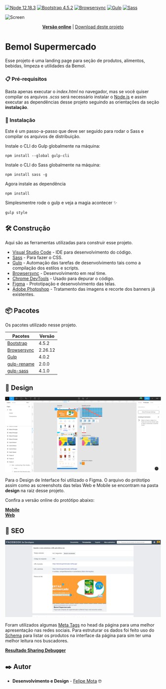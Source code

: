 [![Node 12.18.3](https://img.shields.io/badge/Node-12.18.3-brightgreen.svg?style=flat-square)](https://nodejs.org/en/)
[![Bootstrap 4.5.2](https://img.shields.io/badge/Bootstrap-4.5.2-brightgreen.svg?style=flat-square)](https://github.com/twbs/bootstrap)
[![Browsersync](https://img.shields.io/badge/Browsersync-2.26.12-brightgreen.svg?style=flat-square)](https://github.com/BrowserSync/browser-sync)
[![Gulp](https://img.shields.io/badge/Gulp-4.0.2-brightgreen.svg?style=flat-square)](https://github.com/gulpjs/gulp)
[![Sass](https://img.shields.io/badge/Sass-1.26.10-brightgreen.svg?style=flat-square)](https://github.com/sass/dart-sass)

![Screen](./screenshot.gif)

<p align="center">
  <a href="https://bemolsupermercado.netlify.app"><strong>Versão online</strong></a> | <a href="https://github.com/felipemotabr/bemol-supermercado/archive/master.zip">Download deste projeto</a>
  
</p>

# Bemol Supermercado

Esse projeto é uma landing page para seção de produtos, alimentos, bebidas, limpeza e utilidades da Bemol.

### 📋 Pré-requisitos

Basta apenas executar o *index.html* no navegador, mas se você quiser compilar os arquivos *.scss* será necessário instalar o [Node.js](https://nodejs.org/en/) e assim executar as dependências desse projeto seguindo as orientações da seção **instalação**.

### 🔧 Instalação

Este é um passo-a-passo que deve ser seguido para rodar o Sass e compilar os arquivos de distribuição.

Instale o CLI do Gulp globalmente na máquina:

```
npm install --global gulp-cli
```

Instale o CLI do Sass globalmente na máquina:

```
npm install sass -g 
```

Agora instale as dependência

```
npm install
```

Simplesmentre rode o gulp e veja a magia acontecer :sparkles:

```
gulp style
```



## 🛠️ Construção

Aqui são as ferramentas utilizadas para construir esse projeto.

* [Visual Studio Code](https://github.com/microsoft/vscode) - IDE para desenvolvimento do código.
* [Sass](https://github.com/sass/sass) - Para fazer o CSS.
* [Gulp](https://github.com/gulpjs/gulp) - Automação das tarefas de desenvolvimento tais como a compilação dos estilos e scripts.
* [Browsersync](https://github.com/BrowserSync/browser-sync) - Desenvolvimento em real time.
* [Chrome DevTools](https://developers.google.com/web/tools/chrome-devtools?hl=pt-br) - Usado para depurar o código.
* [Figma](https://www.figma.com/) - Prototipação e desenvolvimento das telas.
* [Adobe Photoshop](https://www.adobe.com/br/products/photoshop.html) - Tratamento das imagens e recorte dos banners já existentes.

## 📦 Pacotes

Os pacotes utilizado nesse projeto.

| __Pacotes__                                                                                 | __Versão__  |
| ------------------------------------------------------------------------------------------- | ----------- |
|  [Bootstrap](https://github.com/twbs/bootstrap)                                             |   4.5.2    |
|  [Browsersync](https://github.com/BrowserSync/browser-sync)                                |   2.26.12  |
|  [Gulp](https://github.com/gulpjs/gulp)                                                     |   4.0.2    |
|  [gulp-rename](https://github.com/hparra/gulp-rename)                                       |   2.0.0    |
|  [gulp-sass](https://github.com/dlmanning/gulp-sass)                                        |   4.1.0    |

## 🎨 Design

![Screenshot Figma](./screenshot-figma.png)


Para o Design de Interface foi utilizado o Figma. O arquivo do prótotipo assim como as screenshots das telas Web e Mobile se encontram na pasta **design** na raiz desse projeto.

Confira a versão online do protótipo abaixo:

[**Mobile**](https://www.figma.com/proto/TyDXpL0FRtkpHsK0gxVtfF/Bemol-Supermercado?node-id=27%3A912&scaling=scale-down)    
[**Web**](https://www.figma.com/proto/TyDXpL0FRtkpHsK0gxVtfF/Bemol-Supermercado?node-id=23%3A872&scaling=scale-down-width)


## 🎨 SEO

![Screenshot haring Debugger - Facebook for Developers](./screenshot-meta-tags-facebook.png)

Foram utilizados algumas [Meta Tags](https://gist.github.com/lancejpollard/1978404) no head da página para uma melhor apresentação nas redes sociais. Para estruturar os dados foi feito uso do [Schema](https://schema.org/docs/gs.html) para listar os produtos na interface da página para sim ter uma melhor leitura nos buscadores.

[**Resultado Sharing Debugger**](https://developers.facebook.com/tools/debug/?q=https%3A%2F%2Fbemolsupermercado.netlify.app)    



## ✒️ Autor

* **Desenvolvimento e Design** - [Felipe Mota](https://github.com/felipemotabr) 🤓

